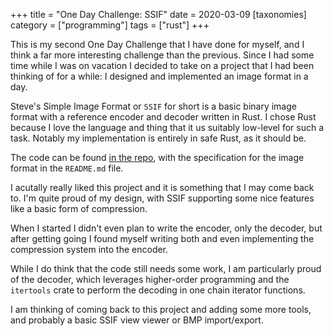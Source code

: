 +++
title = "One Day Challenge: SSIF"
date = 2020-03-09
[taxonomies]
category = ["programming"]
tags = ["rust"]
+++

This is my second One Day Challenge that I have done for myself, and I think a
far more interesting challenge than the previous. Since I had some time while I
was on vacation I decided to take on a project that I had been thinking of for a
while: I designed and implemented an image format in a day.

Steve's Simple Image Format or `SSIF` for short is a basic binary image format
with a reference encoder and decoder written in Rust. I chose Rust because I
love the language and thing that it us suitably low-level for such a task.
Notably my implementation is entirely in safe Rust, as it should be.

The code can be found [in the repo](/dir?ci=tip&name=SSIF), with the specification for the image
format in the `README.md` file.

I acutally really liked this project and it is something that I may come back
to. I'm quite proud of my design, with SSIF supporting some nice features like a
basic form of compression.

When I started I didn't even plan to write the encoder, only the decoder, but
after getting going I found myself writing both and even implementing the
compression system into the encoder.

While I do think that the code still needs some work, I am particularly proud of
the decoder, which leverages higher-order programming and the `itertools` crate
to perform the decoding in one chain iterator functions.

I am thinking of coming back to this project and adding some more tools, and
probably a basic SSIF view viewer or BMP import/export.
